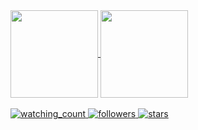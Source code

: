 
<a href="https://github.com/UgurkanTech/">
  <img height=140 align="center" src="https://github-readme-stats.vercel.app/api?username=UgurkanTech&card_width=270&custom_title=Github%20Stats&count_private=true&show_icons=true&theme=default&include_all_commits=true&hide=prs,contribs&hide_rank=true"/>
</a>
<a href="https://github.com/UgurkanTech/">
  <img height=140 align="center" src="https://github-readme-stats.vercel.app/api/top-langs?username=UgurkanTech&layout=compact&count_private=true&theme=default&langs_count=8&card_width=320&exclude_repo=OpenGL-Saw-Engine,UgurkanTech.github.io"/>
</a>
<br/><br/>
<a href="https://github.com/UgurkanTech/">
<img src="https://komarev.com/ghpvc/?username=UgurkanTech&color=brightgreen" alt="watching_count"/> <img alt="followers" src="https://img.shields.io/github/followers/UgurkanTech?label=Followers&style=social"> <img src="https://img.shields.io/github/stars/UgurkanTech?label=Stars" alt="stars">
</a>
